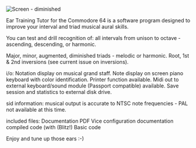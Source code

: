 ![Screen - diminished](https://github.com/SX64man/Ear-Training-Tutor-for-the-Commodore-64/assets/144634808/23fc3d88-f5ea-410d-b15f-1442f2c4f322)

Ear Training Tutor for the Commodore 64 is a software program designed to improve your interval and triad musical aural skills. 

You can test and drill recognition of:
all intervals from unison to octave - ascending, descending, or harmonic.

Major, minor, augmented, diminished triads - melodic or harmonic.  Root, 1st & 2nd inversions (see current issue on inversions).  

i/o:
Notation display on musical grand staff.
Note display on screen piano keyboard with color identification.
Printer function available.
Midi out to external keyboard/sound module (Passport compatible) available.
Save session and statistics to external disk drive.

sid information:
musical output is accurate to NTSC note frequencies - PAL not available at this time.

included files:
Documentation PDF
Vice configuration documentation
compiled code (with (Blitz!)
Basic code

Enjoy and tune up those ears :-)
